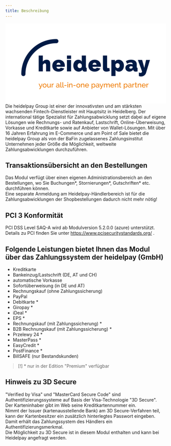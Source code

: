 ```yaml
---
title: Beschreibung
---
```

<img style="float: left" src="../img/Heidelpay-Logo_mitUnterzeile-orange.png" alt="heidelpay Logo">

Die heidelpay Group ist einer der innovativsten und am stärksten wachsenden Fintech-Dienstleister mit Hauptsitz in Heidelberg. Der international tätige Spezialist für Zahlungsabwicklung setzt dabei auf eigene Lösungen wie Rechnungs- und Ratenkauf, Lastschrift, Online-Überweisung, Vorkasse und Kreditkarte sowie auf Anbieter von Wallet-Lösungen. Mit über 16 Jahren Erfahrung im E-Commerce und am Point of Sale bietet die heidelpay Group als von der BaFin zugelassenes Zahlungsinstitut Unternehmen jeder Größe die Möglichkeit, weltweite Zahlungsabwicklungen durchzuführen.

## Transaktionsübersicht an den Bestellungen 
Das Modul verfügt über einen eigenen Administrationsbereich an den Bestellungen, wo Sie Buchungen*, Stornierungen*, Gutschriften* etc. durchführen können.  
Eine separate Anmeldung am Heidelpay-Händlerbereich ist für die Zahlungsabwicklungen der Shopbestellungen dadurch nicht mehr nötig!

## PCI 3 Konformität

PCI DSS Level SAQ-A wird ab Modulversion 5.2.0.0 (azure) unterstützt.  
Details zu PCI finden Sie unter https://www.pcisecuritystandards.org/ .

## Folgende Leistungen bietet Ihnen das Modul über das Zahlungssystem der heidelpay (GmbH)
- Kreditkarte
- Bankeinzug/Lastschrift (DE, AT und CH)
- automatische Vorkasse
- Sofortüberweisung (in DE und AT)
- Rechnungskauf (ohne Zahlungssicherung)
- PayPal
- Debitkarte *
- Giropay *
- iDeal *
- EPS *
- Rechnungskauf (mit Zahlungssicherung) *
- B2B Rechnungskauf (mit Zahlungssicherung) *
- Przelewy 24 *
- MasterPass *
- EasyCredit *
- PostFinance *
- BillSAFE (nur Bestandskunden)
> [!] * nur in der Edition "Premium" verfügbar


## Hinweis zu 3D Secure
"Verified by Visa" und "MasterCard Secure Code" sind Authentifizierungssysteme auf Basis der Visa-Technologie "3D Secure".  
Der Karteninhaber gibt im Web seine Kreditkartennummer ein.  
Nimmt der Issuer (kartenausstellende Bank) am 3D Secure-Verfahren teil, kann der Kartenbesitzer ein zusätzlich hinterlegtes Passwort eingeben.  
Damit erhält das Zahlungssystem des Händlers ein Authentifizierungsmerkmal.  
Die Möglichkeit zu 3D Secure ist in diesem Modul enthalten und kann bei Heidelpay angefragt werden.
